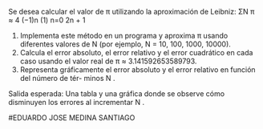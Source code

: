 Se desea calcular el valor de π utilizando la aproximación de Leibniz:
ΣN
π ≈ 4
(−1)n
(1)
n=0 2n + 1

1.	Implementa este método en un programa y aproxima π usando diferentes valores de N (por ejemplo, N = 10, 100, 1000, 10000).
2.	Calcula el error absoluto, el error relativo y el error cuadrático en cada caso usando el valor real de π ≈ 3.141592653589793.
3.	Representa gráficamente el error absoluto y el error relativo en función del número de tér- minos N .

Salida esperada: Una tabla y una gráfica donde se observe cómo disminuyen los errores al incrementar N .

#EDUARDO JOSE MEDINA SANTIAGO
